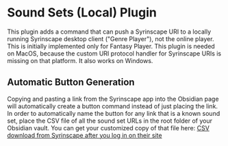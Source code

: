 # Sound Sets (Local) Plugin

This plugin adds a command that can push a Syrinscape URI to a locally running Syrinscape desktop client ("Genre Player"), not the online player.  This is initially implemented only for Fantasy Player.   This plugin is needed on MacOS, because the custom URI protocol handler for Syrinscape URIs is missing on that platform.  It also works on Windows.

## Automatic Button Generation

Copying and pasting a link from the Syrinscape app into the Obsidian page will automatically create a button command instead of just placing the link.
In order to automatically name the button for any link that is a known sound set, place the CSV file of all the sound set URLs in the root folder of your Obsidian vault.  You can get your customized copy of that file here: [CSV download from Syrinscape after you log in on their site](https://syrinscape.com/account/remote-control-links-csv/)
